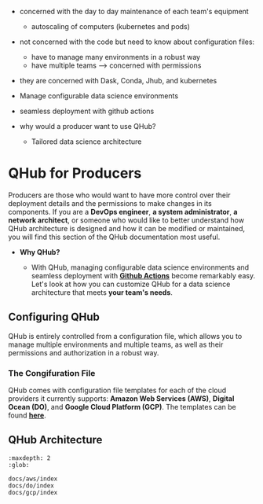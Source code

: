 - concerned with the day to day maintenance of each team's equipment 
    - autoscaling of computers (kubernetes and pods)
    
- not concerned with the code but need to know about configuration files:
    - have to manage many environments in a robust way
    - have multiple teams --> concerned with permissions
- they are concerned with Dask, Conda, Jhub, and kubernetes
- Manage configurable data science environments 
- seamless deployment with github actions


- why would a producer want to use QHub?
    - Tailored data science architecture 
    

# QHub for Producers


Producers are those who would want to have more control over their deployment details and the permissions to make changes in its components. If you are a **DevOps engineer**, **a system administrator**, **a network architect**, or someone who would like to better understand how QHub architecture is designed and how it can be modified or maintained, you will find this section of the QHub documentation most useful. 

+ **Why QHub?**

    + With QHub, managing configurable data science environments and seamless deployment with [**Github Actions**](https://github.com/marketplace/actions/deployment-action) become remarkably easy. Let's look at how you can customize QHub for a data science architecture that meets  **your team's needs**. 
    


## Configuring QHub

QHub is entirely controlled from a configuration file, which allows you to manage multiple environments and multiple teams, as well as their permissions and authorization in a robust way. 

### The Congifuration File

QHub comes with configuration file templates for each of the cloud providers it currently supports: **Amazon Web Services (AWS)**, **Digital Ocean (DO)**, and **Google Cloud Platform (GCP)**. The templates can be found [**here**]('#'). 


## QHub Architecture 



```{toctree}
:maxdepth: 2
:glob:

docs/aws/index
docs/do/index
docs/gcp/index

